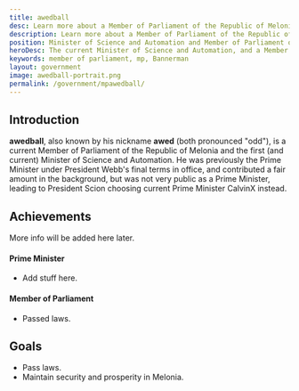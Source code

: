 ```yaml
---
title: awedball
desc: Learn more about a Member of Parliament of the Republic of Melonia, awedball.
description: Learn more about a Member of Parliament of the Republic of Melonia, awedball.
position: Minister of Science and Automation and Member of Parliament of the Republic of Melonia
heroDesc: The current Minister of Science and Automation, and a Member of Parliament of the Republic of Melonia.
keywords: member of parliament, mp, Bannerman
layout: government
image: awedball-portrait.png
permalink: /government/mpawedball/
---
```


## Introduction
**awedball**, also known by his nickname **awed** (both pronounced "odd"), is a current Member of Parliament of the Republic of Melonia and the first (and current) Minister of Science and Automation. He was previously the Prime Minister under President Webb's final terms in office, and contributed a fair amount in the background, but was not very public as a Prime Minister, leading to President Scion choosing current Prime Minister CalvinX instead.

## Achievements
More info will be added here later.

#### Prime Minister
- Add stuff here.

#### Member of Parliament
- Passed laws.

## Goals
- Pass laws.
- Maintain security and prosperity in Melonia.
